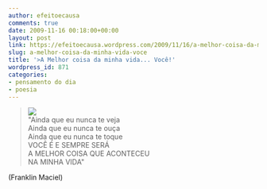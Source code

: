 ```yaml
---
author: efeitoecausa
comments: true
date: 2009-11-16 00:18:00+00:00
layout: post
link: https://efeitoecausa.wordpress.com/2009/11/16/a-melhor-coisa-da-minha-vida-voce/
slug: a-melhor-coisa-da-minha-vida-voce
title: '>A Melhor coisa da minha vida... Você!'
wordpress_id: 871
categories:
- pensamento do dia
- poesia
---
```


>[![](http://efeitoecausa.files.wordpress.com/2009/11/amigos.jpg?w=300)](http://efeitoecausa.files.wordpress.com/2009/11/amigos.jpg)  
"Ainda que eu nunca te veja  
Ainda que eu nunca te ouça  
Ainda que eu nunca te toque  
VOCÊ É E SEMPRE SERÁ  
A MELHOR COISA QUE ACONTECEU  
NA MINHA VIDA"  
  
(Franklin Maciel)
